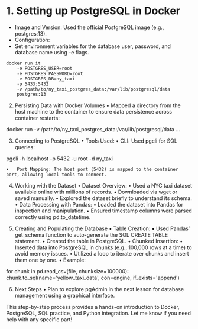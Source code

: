 # 1. Setting up PostgreSQL in Docker
- Image and Version: Used the official PostgreSQL image (e.g., postgres:13).
- Configuration:
- Set environment variables for the database user, password, and database name using -e flags.

```Terminal
docker run it 
    -e POSTGRES_USER=root 
    -e POSTGRES_PASSWORD=root 
    -e POSTGRES_DB=ny_taxi 
    -p 5433:5432 
    -v /path/to/ny_taxi_postgres_data:/var/lib/postgresql/data
    postgres:13
```

2. Persisting Data with Docker Volumes
	•	Mapped a directory from the host machine to the container to ensure data persistence across container restarts:

docker run -v /path/to/ny_taxi_postgres_data:/var/lib/postgresql/data ...

3. Connecting to PostgreSQL
	•	Tools Used:
	•	CLI: Used pgcli for SQL queries:

pgcli -h localhost -p 5432 -u root -d ny_taxi


	•	Port Mapping: The host port (5432) is mapped to the container port, allowing local tools to connect.

4. Working with the Dataset
	•	Dataset Overview:
	•	Used a NYC taxi dataset available online with millions of records.
	•	Downloaded via wget or saved manually.
	•	Explored the dataset briefly to understand its schema.
	•	Data Processing with Pandas:
	•	Loaded the dataset into Pandas for inspection and manipulation.
	•	Ensured timestamp columns were parsed correctly using pd.to_datetime.

5. Creating and Populating the Database
	•	Table Creation:
	•	Used Pandas’ get_schema function to auto-generate the SQL CREATE TABLE statement.
	•	Created the table in PostgreSQL.
	•	Chunked Insertion:
	•	Inserted data into PostgreSQL in chunks (e.g., 100,000 rows at a time) to avoid memory issues.
	•	Utilized a loop to iterate over chunks and insert them one by one.
	•	Example:

for chunk in pd.read_csv(file, chunksize=100000):
    chunk.to_sql(name='yellow_taxi_data', con=engine, if_exists='append')

6. Next Steps
	•	Plan to explore pgAdmin in the next lesson for database management using a graphical interface.

This step-by-step process provides a hands-on introduction to Docker, PostgreSQL, SQL practice, and Python integration. Let me know if you need help with any specific part!